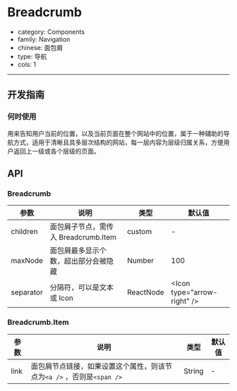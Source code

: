 # Breadcrumb

-   category: Components
-   family: Navigation
-   chinese: 面包屑
-   type: 导航
-   cols: 1

---

## 开发指南

### 何时使用

用来告知用户当前的位置，以及当前页面在整个网站中的位置，属于一种辅助的导航方式，适用于清晰且具多层次结构的网站，每一层内容为层级归属关系，方便用户返回上一级或各个层级的页面。

## API

### Breadcrumb

| 参数        | 说明                         | 类型        | 默认值                            |
| --------- | -------------------------- | --------- | ------------------------------ |
| children  | 面包屑子节点，需传入 Breadcrumb.Item | custom    | -                              |
| maxNode   | 面包屑最多显示个数，超出部分会被隐藏         | Number    | 100                            |
| separator | 分隔符，可以是文本或 Icon            | ReactNode | &lt;Icon type="arrow-right" /> |

### Breadcrumb.Item

| 参数   | 说明                                           | 类型     | 默认值 |
| ---- | -------------------------------------------- | ------ | --- |
| link | 面包屑节点链接，如果设置这个属性，则该节点为`<a />` ，否则是`<span />` | String | -   |
